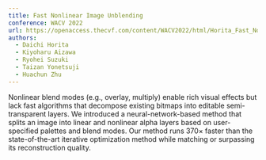 ```yaml
---
title: Fast Nonlinear Image Unblending
conference: WACV 2022
url: https://openaccess.thecvf.com/content/WACV2022/html/Horita_Fast_Nonlinear_Image_Unblending_WACV_2022_paper.html
authors:
  - Daichi Horita
  - Kiyoharu Aizawa
  - Ryohei Suzuki
  - Taizan Yonetsuji
  - Huachun Zhu
---
```


Nonlinear blend modes (e.g., overlay, multiply) enable rich visual effects but lack fast algorithms that decompose existing bitmaps into editable semi-transparent layers. We introduced a neural-network-based method that splits an image into linear and nonlinear alpha layers based on user-specified palettes and blend modes. Our method runs 370× faster than the state-of-the-art iterative optimization method while matching or surpassing its reconstruction quality.